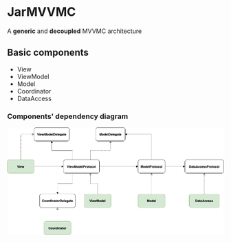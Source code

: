 # JarMVVMC

A **generic** and **decoupled** MVVMC architecture

## Basic components

* View
* ViewModel
* Model
* Coordinator
* DataAccess

 
### Components' dependency diagram

![](MVVMC-diagram.png)